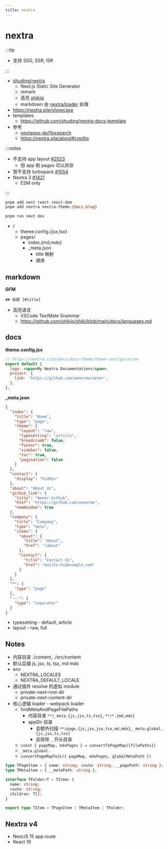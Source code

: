 ```yaml
---
title: nextra
---
```


# nextra

:::tip

- 支持 SSG, SSR, ISR

:::

- [shuding/nextra](https://github.com/shuding/nextra)
  - Next.js Static Site Generator
  - remark
  - 高亮 [shikijs](https://github.com/shikijs/shiki)
  - markdown 由 [nextra/loader](https://github.com/shuding/nextra/blob/core/packages/nextra/src/loader.ts) 处理
- https://nextra.site/showcase
- templates
  - https://github.com/shuding/nextra-docs-template
- 参考
  - [nextapps-de/flexsearch](https://github.com/nextapps-de/flexsearch)
  - https://nextra.site/about#credits

:::notes

- 不支持 app layout [#2023](https://github.com/shuding/nextra/issues/2023)
  - 但 app 和 pages 可以共存
- 暂不支持 turbopack [#1054](https://github.com/shuding/nextra/issues/1054)
- Nextra 3 [#1421](https://github.com/shuding/nextra/issues/1421)
  - ESM only

:::

```bash
pnpm add next react react-dom
pnpm add nextra nextra-theme-{docs,blog}

pnpm run next dev
```

- /
  - theme.config.{jsx,tsx}
  - pages/
    - index.{md,mdx}
    - \_meta.json
      - title 映射
      - 顺序

## markdown

**GFM**

```
## 标题 [#title]
```

- 高亮语言
  - VSCode TextMate Grammar
  - https://github.com/shikijs/shiki/blob/main/docs/languages.md

## docs

**theme.config.jsx**

```jsx
// https://nextra.site/docs/docs-theme/theme-configuration
export default {
  logo: <span>My Nextra Documentation</span>,
  project: {
    link: 'https://github.com/wenerme/wener',
  },
};
```

**\_meta.json**

```json
{
  "index": {
    "title": "Home",
    "type": "page",
    "theme": {
      "layout": "raw",
      "typesetting": "article",
      "breadcrumb": false,
      "footer": true,
      "sidebar": false,
      "toc": true,
      "pagination": false
    }
  },
  "contact": {
    "display": "hidden"
  },
  "about": "About Us",
  "github_link": {
    "title": "Wener Github",
    "href": "https://github.com/wenerme",
    "newWindow": true
  },
  "company": {
    "title": "Company",
    "type": "menu",
    "items": {
      "about": {
        "title": "About",
        "href": "/about"
      },
      "contact": {
        "title": "Contact Us",
        "href": "mailto:hi@example.com"
      }
    }
  },
  "*": {
    "type": "page"
  },
  "---": {
    "type": "separator"
  }
}
```

- typesetting - default, article
- layout - raw, full

## Notes

- 内容目录 ./content, ./src/content
- 默认后缀 js, jsx, ts, tsx, md mdx
- env
  - NEXTRA_LOCALES
  - NEXTRA_DEFAULT_LOCALE
- 通过插件 resolve 的虚拟 module
  - private-next-root-dir
  - private-next-content-dir
- 核心逻辑 loader - webpack loader
  - findMetaAndPageFilePaths
    - 内容目录 `**/_meta.{js,jsx,ts,tsx}`, `**/*.{md,mdx}`
    - appDir 目录
      - 会额外扫描 `**/page.{js,jsx,jsx,tsx,md,mdx}`, `_meta.global.{js,jsx,ts,tsx}`
      - 会排除 `_` 开头目录
  - `const { pageMap, mdxPages } = convertToPageMap({filePaths})`
  - `_meta.global.`
  - `convertPageMapToJs({ pageMap, mdxPages, globalMetaPath })`

```ts
type TPageItem = { name: string; route: string; __pagePath: string };
type TMetaItem = { __metaPath: string };

interface TFolder<T = TItem> {
  name: string;
  route: string;
  children: T[];
}

export type TItem = TPageItem | TMetaItem | TFolder;
```

## Nextra v4

- NextJS 15 app route
- React 19
